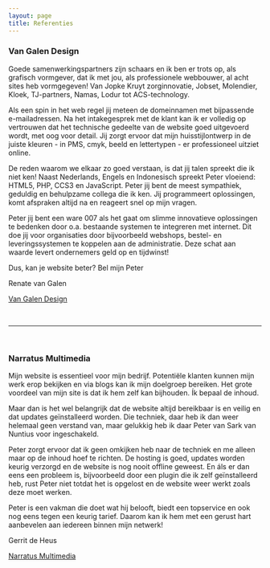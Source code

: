 ```yaml
---
layout: page
title: Referenties
---
```


### Van Galen Design

Goede samenwerkingspartners zijn schaars en ik ben er trots op, als grafisch vormgever, dat ik met jou, als professionele webbouwer, al acht sites heb vormgegeven! Van Jopke Kruyt zorginnovatie, Jobset, Molendier, Kloek, TJ-partners, Namas, Lodur tot ACS-technology.


Als een spin in het web regel jij meteen de domeinnamen met bijpassende e-mailadressen. Na het intakegesprek met de klant kan ik er volledig op vertrouwen dat het technische gedeelte van de website goed uitgevoerd wordt, met oog voor detail. Jij zorgt ervoor dat mijn huisstijlontwerp in de juiste kleuren - in PMS, cmyk, beeld en lettertypen - er professioneel uitziet online.


De reden waarom we elkaar zo goed verstaan, is dat jij talen spreekt die ik niet ken! Naast Nederlands, Engels en Indonesisch spreekt Peter vloeiend: HTML5, PHP, CCS3 en JavaScript.
Peter jij bent de meest sympathiek, geduldig en behulpzame collega die ik ken. Jij programmeert oplossingen, komt afspraken altijd na en reageert snel op mijn vragen.


Peter jij bent een ware 007 als het gaat om slimme innovatieve oplossingen te bedenken door o.a. bestaande systemen te integreren met internet. Dit doe jij voor organisaties door bijvoorbeeld webshops, bestel- en leveringssystemen te koppelen aan de administratie. Deze schat aan waarde levert ondernemers geld op en tijdwinst!


Dus, kan je website beter? Bel mijn Peter


Renate van Galen

[Van Galen Design](http://www.vangalendesign.eu/)


<br/>

---

<br/>

### Narratus Multimedia

Mijn website is essentieel voor mijn bedrijf. Potentiële klanten kunnen mijn werk erop bekijken en via blogs kan ik mijn doelgroep bereiken. Het grote voordeel van mijn site is dat ik hem zelf kan bijhouden. Ík bepaal de inhoud.


Maar dan is het wel belangrijk dat de website altijd bereikbaar is en veilig en dat updates geïnstalleerd worden. 
Die techniek, daar heb ik dan weer helemaal geen verstand van, maar gelukkig heb ik daar Peter van Sark van Nuntius voor ingeschakeld.


Peter zorgt ervoor dat ik geen omkijken heb naar de techniek en me alleen maar op de inhoud hoef te richten. De hosting is goed, updates worden keurig verzorgd en de website is nog nooit offline geweest.
En áls er dan eens een probleem is, bijvoorbeeld door een plugin die ik zelf geïnstalleerd heb, rust Peter niet totdat het is opgelost en de website weer werkt zoals deze moet werken.


Peter is een vakman die doet wat hij belooft, biedt een topservice en ook nog eens tegen een keurig tarief. Daarom kan ik hem met een gerust hart aanbevelen aan iedereen binnen mijn netwerk!


Gerrit de Heus

[Narratus Multimedia](https://www.narratusmultimedia.nl)